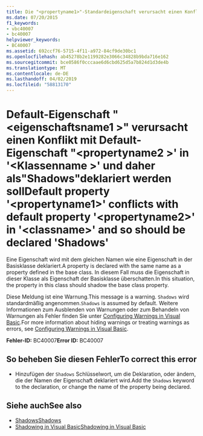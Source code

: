```yaml
---
title: Die "<propertyname1>"-Standardeigenschaft verursacht einen Konflikt mit der "<propertyname2>"-Standardeigenschaft in "<classname>" und sollte daher als "Shadows" deklariert werden.
ms.date: 07/20/2015
f1_keywords:
- vbc40007
- bc40007
helpviewer_keywords:
- BC40007
ms.assetid: 692ccf76-5715-4f11-a972-84cf9de30bc1
ms.openlocfilehash: ab45278b2e1199282e3066c34828b9bda716e162
ms.sourcegitcommit: bce0586f0cccaae6d6cbd625d5a7b824d1d3de4b
ms.translationtype: MT
ms.contentlocale: de-DE
ms.lasthandoff: 04/02/2019
ms.locfileid: "58813170"
---
```

# <a name="default-property-propertyname1-conflicts-with-default-property-propertyname2-in-classname-and-so-should-be-declared-shadows"></a><span data-ttu-id="91eb9-102">Default-Eigenschaft "\<eigenschaftsname1 >" verursacht einen Konflikt mit Default-Eigenschaft "\<propertyname2 >' in '\<Klassenname >' und daher als"Shadows"deklariert werden soll</span><span class="sxs-lookup"><span data-stu-id="91eb9-102">Default property '\<propertyname1>' conflicts with default property '\<propertyname2>' in '\<classname>' and so should be declared 'Shadows'</span></span>
<span data-ttu-id="91eb9-103">Eine Eigenschaft wird mit dem gleichen Namen wie eine Eigenschaft in der Basisklasse deklariert.</span><span class="sxs-lookup"><span data-stu-id="91eb9-103">A property is declared with the same name as a property defined in the base class.</span></span> <span data-ttu-id="91eb9-104">In diesem Fall muss die Eigenschaft in dieser Klasse als Eigenschaft der Basisklasse überschatten.</span><span class="sxs-lookup"><span data-stu-id="91eb9-104">In this situation, the property in this class should shadow the base class property.</span></span>  
  
 <span data-ttu-id="91eb9-105">Diese Meldung ist eine Warnung.</span><span class="sxs-lookup"><span data-stu-id="91eb9-105">This message is a warning.</span></span> <span data-ttu-id="91eb9-106">`Shadows` wird standardmäßig angenommen.</span><span class="sxs-lookup"><span data-stu-id="91eb9-106">`Shadows` is assumed by default.</span></span> <span data-ttu-id="91eb9-107">Weitere Informationen zum Ausblenden von Warnungen oder zum Behandeln von Warnungen als Fehler finden Sie unter [Configuring Warnings in Visual Basic](/visualstudio/ide/configuring-warnings-in-visual-basic).</span><span class="sxs-lookup"><span data-stu-id="91eb9-107">For more information about hiding warnings or treating warnings as errors, see [Configuring Warnings in Visual Basic](/visualstudio/ide/configuring-warnings-in-visual-basic).</span></span>  
  
 <span data-ttu-id="91eb9-108">**Fehler-ID:** BC40007</span><span class="sxs-lookup"><span data-stu-id="91eb9-108">**Error ID:** BC40007</span></span>  
  
## <a name="to-correct-this-error"></a><span data-ttu-id="91eb9-109">So beheben Sie diesen Fehler</span><span class="sxs-lookup"><span data-stu-id="91eb9-109">To correct this error</span></span>  
  
-   <span data-ttu-id="91eb9-110">Hinzufügen der `Shadows` Schlüsselwort, um die Deklaration, oder ändern, die der Namen der Eigenschaft deklariert wird.</span><span class="sxs-lookup"><span data-stu-id="91eb9-110">Add the `Shadows` keyword to the declaration, or change the name of the property being declared.</span></span>  
  
## <a name="see-also"></a><span data-ttu-id="91eb9-111">Siehe auch</span><span class="sxs-lookup"><span data-stu-id="91eb9-111">See also</span></span>

- [<span data-ttu-id="91eb9-112">Shadows</span><span class="sxs-lookup"><span data-stu-id="91eb9-112">Shadows</span></span>](../../../visual-basic/language-reference/modifiers/shadows.md)
- [<span data-ttu-id="91eb9-113">Shadowing in Visual Basic</span><span class="sxs-lookup"><span data-stu-id="91eb9-113">Shadowing in Visual Basic</span></span>](../../../visual-basic/programming-guide/language-features/declared-elements/shadowing.md)

